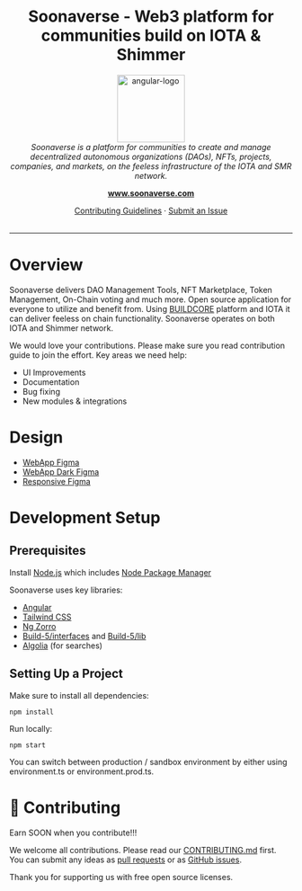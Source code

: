 <h1 align="center">Soonaverse - Web3 platform for communities build on IOTA & Shimmer</h1>

<p align="center">
  <img src="src/assets/static-home/images/Soonaverse-logo.svg" alt="angular-logo" width="120px" height="120px"/>
  <br>
  <em>Soonaverse is a platform for communities to create and manage decentralized autonomous organizations (DAOs), NFTs, projects, companies, and markets, on the feeless infrastructure of the IOTA and SMR network.</em>
  <br>
</p>

<p align="center">
  <a href="https://www.soonaverse.com"><strong>www.soonaverse.com</strong></a>
  <br>
</p>

<p align="center">
  <a href="CONTRIBUTING.md">Contributing Guidelines</a>
  ·
  <a href="https://github.com/soonaverse/app/issues">Submit an Issue</a>
  <br>
  <br>
</p>

<hr>

# Overview

Soonaverse delivers DAO Management Tools, NFT Marketplace, Token Management, On-Chain voting and much more. Open source application for everyone to utilize and benefit from. Using [BUILDCORE](https://buildcore.io) platform and IOTA it can deliver feeless on chain functionality. Soonaverse operates on both IOTA and Shimmer network.

We would love your contributions. Please make sure you read contribution guide to join the effort. Key areas we need help:
- UI Improvements
- Documentation
- Bug fixing
- New modules & integrations

# Design
- [WebApp Figma](https://www.figma.com/file/vYJByA2q3c13oAjJ3IHfk1/Soonaverse---WebApp?type=design&node-id=2736%3A37764&mode=design&t=FVgSq8fJghvHAVPS-1)
- [WebApp Dark Figma](https://www.figma.com/file/Qmor0eN2Iwq2GXMoFXB8t0/Soonaverse---WebApp-(Darkmode)?type=design&node-id=2730%3A33049&mode=design&t=KxGswtBYAYrizzcS-1)
- [Responsive Figma](https://www.figma.com/file/P341i2urVRKpZg6GdrrLg0/Soonaverse---Responsive?type=design&node-id=2730%3A33049&mode=design&t=OrwcreWX2tU8ep7M-1)

# Development Setup

## Prerequisites

Install [Node.js](https://nodejs.org/en) which includes [Node Package Manager](https://www.npmjs.com)

Soonaverse uses key libraries:
- [Angular](https://angular.io/)
- [Tailwind CSS](https://tailwindcss.com/)
- [Ng Zorro](https://ng.ant.design)
- [Build-5/interfaces](https://www.npmjs.com/package/@buildcore/interfaces) and [Build-5/lib](https://www.npmjs.com/package/@buildcore/lib)
- [Algolia](https://www.algolia.com/) (for searches)

## Setting Up a Project

Make sure to install all dependencies: 

```npm install```

Run locally:

```npm start```

You can switch between production / sandbox environment by either using environment.ts or environment.prod.ts.

# 🤝 Contributing

Earn SOON when you contribute!!!

We welcome all contributions. Please read our [CONTRIBUTING.md](CONTRIBUTING.md) first. You can submit any ideas as [pull requests](https://github.com/soonaverse/app/pulls) or as [GitHub issues](https://github.com/soonaverse/app/issues).

Thank you for supporting us with free open source licenses.
